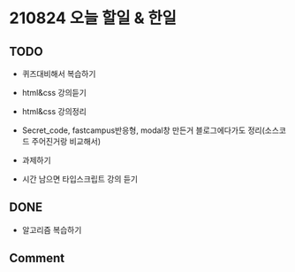 # 210824 오늘 할일 & 한일

## TODO

- 퀴즈대비해서 복습하기

- html&css 강의듣기

- html&css 강의정리

- Secret_code, fastcampus반응형, modal창 만든거 블로그에다가도 정리(소스코드 주어진거랑 비교해서)

- 과제하기

- 시간 남으면 타입스크립트 강의 듣기

## DONE

- 알고리즘 복습하기

## Comment